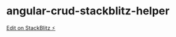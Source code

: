 # angular-crud-stackblitz-helper

[Edit on StackBlitz ⚡️](https://stackblitz.com/edit/angular-crud-stackblitz-helper)